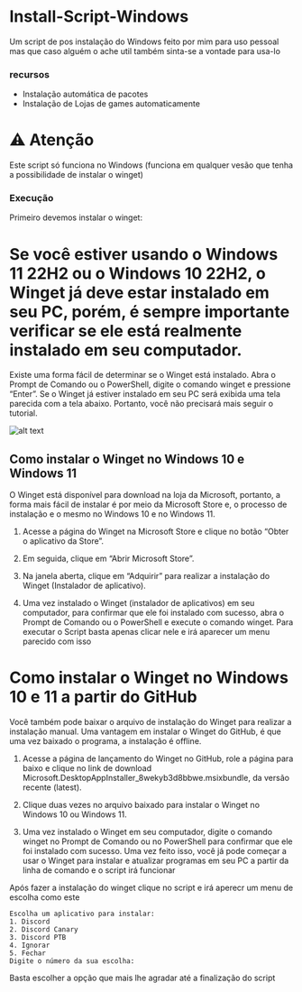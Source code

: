 # Install-Script-Windows
Um script de pos instalação do Windows feito por mim para uso pessoal mas que caso alguém o ache util também sinta-se a vontade para usa-lo

### recursos

- Instalação automática de pacotes
- Instalação de Lojas de games automaticamente

# ⚠️  Atenção
  
Este script só funciona no Windows (funciona em qualquer vesão que tenha a possibilidade de instalar o winget)

### Execução

Primeiro devemos instalar o winget:

# Se você estiver usando o Windows 11 22H2 ou o Windows 10 22H2, o Winget já deve estar instalado em seu PC, porém, é sempre importante verificar se ele está realmente instalado em seu computador.

 Existe uma forma fácil de determinar se o Winget está instalado. Abra o Prompt de Comando ou o PowerShell, digite o comando winget e pressione “Enter”. Se o Winget já estiver instalado em seu PC será exibida uma tela parecida com a tela abaixo. Portanto, você não precisará mais seguir o tutorial.


![alt text](https://supertutoriais.b-cdn.net/wp-content/uploads/2023/03/como_instalar_winget_windows10-11_img1.png)

## Como instalar o Winget no Windows 10 e Windows 11

O Winget está disponível para download na loja da Microsoft, portanto, a forma mais fácil de instalar é por meio da Microsoft Store e, o processo de instalação e o mesmo no Windows 10 e no Windows 11.

1. Acesse a página do Winget na Microsoft Store e clique no botão “Obter o aplicativo da Store”.

2. Em seguida, clique em “Abrir Microsoft Store”.

3. Na janela aberta, clique em “Adquirir” para realizar a instalação do Winget (Instalador de aplicativo).

4. Uma vez instalado o Winget (instalador de aplicativos) em seu computador, para confirmar que ele foi instalado com sucesso, abra o Prompt de Comando ou o PowerShell e execute o comando winget.
Para executar o Script basta apenas clicar nele e irá aparecer um menu parecido com isso

# Como instalar o Winget no Windows 10 e 11 a partir do GitHub

Você também pode baixar o arquivo de instalação do Winget para realizar a instalação manual. Uma vantagem em instalar o Winget do GitHub, é que uma vez baixado o programa, a instalação é offline.

1. Acesse a página de lançamento do Winget no GitHub, role a página para baixo e clique no link de download Microsoft.DesktopAppInstaller_8wekyb3d8bbwe.msixbundle, da versão recente (latest).

2. Clique duas vezes no arquivo baixado para instalar o Winget no Windows 10 ou Windows 11.

3. Uma vez instalado o Winget em seu computador, digite o comando winget no Prompt de Comando ou no PowerShell para confirmar que ele foi instalado com sucesso. Uma vez feito isso, você já pode começar a usar o Winget para instalar e atualizar programas em seu PC a partir da linha de comando e o script irá funcionar

Após fazer a instalação do winget clique no script e irá aperecr um menu de escolha como este

```
Escolha um aplicativo para instalar:
1. Discord
2. Discord Canary
3. Discord PTB
4. Ignorar
5. Fechar
Digite o número da sua escolha:
```

Basta escolher a opção que mais lhe agradar até a finalização do script
